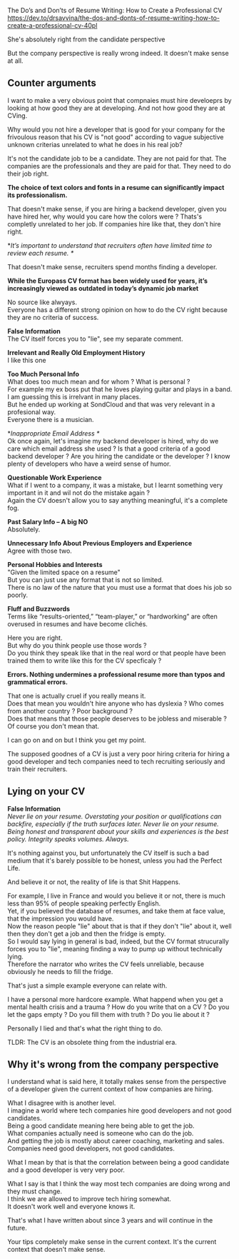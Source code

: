 
The Do’s and Don’ts of Resume Writing: How to Create a Professional CV
https://dev.to/drsavvina/the-dos-and-donts-of-resume-writing-how-to-create-a-professional-cv-40pl

She's absolutely right from the candidate perspective

But the company perspective is really wrong indeed. It doesn't make sense at all.
## Counter arguments

I want to make a very obvious point that compnaies must hire develoeprs by looking at how good they are at developing. And not how good they are at CVing.

Why would you not hire a developer that is good for your company for the frivoulous reason that his CV is "not good" according to vague subjective unknown criterias unrelated to what he does in his real job?

It's not the candidate job to be a candidate. They are not paid for that. The companies are the professionals and they are paid for that. They need to do their job right.

**The choice of text colors and fonts in a resume can significantly impact its professionalism.**

That doesn't make sense, if you are hiring a backend developer, given you have hired her, why would you care how the colors were ? Thats's completly unrelated to her job. If companies hire like that, they don't hire right.

*_It’s important to understand that recruiters often have limited time to review each resume. *_

That doesn't make sense, recruiters spend months finding a developer.

**While the Europass CV format has been widely used for years, it’s increasingly viewed as outdated in today’s dynamic job market**

No source like alwyays.  
Everyone has a different strong opinion on how to do the CV right because they are no criteria of success.

**False Information**  
The CV itself forces you to "lie", see my separate comment.

**Irrelevant and Really Old Employment History**  
I like this one

**Too Much Personal Info**  
What does too much mean and for whom ? What is personal ?  
For example my ex boss put that he loves playing guitar and plays in a band.  
I am guessing this is irrelvant in many places.  
But he ended up working at SondCloud and that was very relevant in a profesional way.  
Everyone there is a musician.

*_Inappropriate Email Address *_  
Ok once again, let's imagine my backend developer is hired, why do we care which email address she used ? Is that a good criteria of a good backend developer ? Are you hiring the candidate or the developer ? I know plenty of developers who have a weird sense of humor.

**Questionable Work Experience**  
What if I went to a company, it was a mistake, but I learnt something very important in it and wil not do the mistake again ?  
Again the CV doesn't allow you to say anything meaningful, it's a complete fog.

**Past Salary Info – A big NO**  
Absolutely.

**Unnecessary Info About Previous Employers and Experience**  
Agree with those two.

**Personal Hobbies and Interests**  
"Given the limited space on a resume"  
But you can just use any format that is not so limited.  
There is no law of the nature that you must use a format that does his job so poorly.

**Fluff and Buzzwords**  
Terms like “results-oriented,” “team-player,” or “hardworking” are often overused in resumes and have become clichés.

Here you are right.  
But why do you think people use those words ?  
Do you think they speak like that in the real word or that people have been trained them to write like this for the CV specficaly ?

**Errors. Nothing undermines a professional resume more than typos and grammatical errors.**

That one is actually cruel if you really means it.  
Does that mean you wouldn't hire anyone who has dyslexia ? Who comes from another country ? Poor background ?  
Does that means that those people deserves to be jobless and miserable ?  
Of course you don't mean that.

I can go on and on but I think you get my point.

The supposed goodnes of a CV is just a very poor hiring criteria for hiring a good developer and tech companies need to tech recruiting seriously and train their recruiters.

## Lying on your CV

**False Information**  
_Never lie on your resume. Overstating your position or qualifications can backfire, especially if the truth surfaces later. Never lie on your resume. Being honest and transparent about your skills and experiences is the best policy. Integrity speaks volumes. Always._

It's nothing against you, but unfortunately the CV itself is such a bad medium that it's barely possible to be honest, unless you had the Perfect Life.

And believe it or not, the reality of life is that Shit Happens.

For example, I live in France and would you believe it or not, there is much less than 95% of people speaking perfectly English.  
Yet, if you believed the database of resumes, and take them at face value, that the impression you would have.  
Now the reason people "lie" about that is that if they don't "lie" about it, well then they don't get a job and then the fridge is empty.  
So I would say lying in general is bad, indeed, but the CV format strucurally forces you to "lie", meaning finding a way to pump up without technically lying.  
Therefore the narrator who writes the CV feels unreliable, because obviously he needs to fill the fridge.

That's just a simple example everyone can relate with.

I have a personal more hardcore example. What happend when you get a mental health crisis and a trauma ? How do you write that on a CV ? Do you let the gaps empty ? Do you fill them with truth ? Do you lie about it ?

Personally I lied and that's what the right thing to do.

TLDR: The CV is an obsolete thing from the industrial era.

## Why it's wrong from the company perspective

I understand what is said here, it totally makes sense from the perspective of a developer given the current context of how companies are hiring.

What I disagree with is another level.  
I imagine a world where tech companies hire good developers and not good candidates.  
Being a good candidate meaning here being able to get the job.  
What companies actually need is someone who can do the job.  
And getting the job is mostly about career coaching, marketing and sales.  
Companies need good developers, not good candidates.

What I mean by that is that the correlation between being a good candidate and a good developer is very very poor.

What I say is that I think the way most tech companies are doing wrong and they must change.  
I think we are allowed to improve tech hiring somewhat.  
It doesn't work well and everyone knows it.

That's what I have written about since 3 years and will continue in the future.

Your tips completely make sense in the current context. It's the current context that doesn't make sense.

